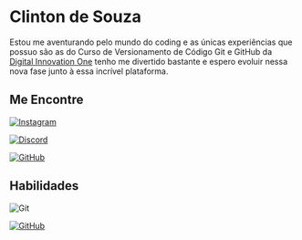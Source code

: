# Clinton de Souza
Estou me aventurando pelo mundo do coding e as únicas experiências que possuo são as do Curso de Versionamento de Código Git e GitHub da [Digital Innovation One](https://www.dio.me/en) tenho me divertido bastante e espero evoluir nessa nova fase junto à essa incrível plataforma.
## Me Encontre
[![Instagram](https://img.shields.io/badge/-Instagram-%23E4405F?style=for-the-badge&logo=instagram&logoColor=white)](https://www.instagram.com/clinton0_0/)

[![Discord](https://img.shields.io/badge/Discord-7289DA?style=for-the-badge&logo=discord&logoColor=white)](https://discord.com/channels/@clintin1/)

[![GitHub](https://img.shields.io/badge/GitHub-100000?style=for-the-badge&logo=github&logoColor=white)](https://github.com/ulilto)

## Habilidades
![Git](https://img.shields.io/badge/GIT-E44C30?style=for-the-badge&logo=git&logoColor=white)

 [![GitHub](https://img.shields.io/badge/GitHub-000?style=for-the-badge&logo=github&logoColor=30A3DC)]()
